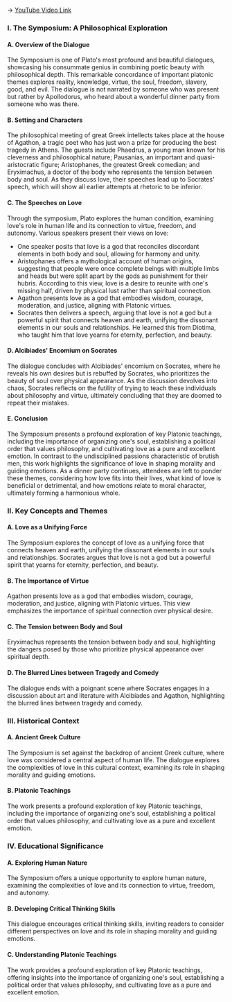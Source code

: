 -> [YouTube Video Link](https://www.youtube.com/watch?v=xJBwIIeebho&list=PL30RAv-0lkxGh5iMfRmZV8wEVeN50K06X&index=6&pp=iAQB)

### I. The Symposium: A Philosophical Exploration
#### A. Overview of the Dialogue

The Symposium is one of Plato's most profound and beautiful dialogues, showcasing his consummate genius in combining poetic beauty with philosophical depth. This remarkable concordance of important platonic themes explores reality, knowledge, virtue, the soul, freedom, slavery, good, and evil. The dialogue is not narrated by someone who was present but rather by Apollodorus, who heard about a wonderful dinner party from someone who was there.

#### B. Setting and Characters

The philosophical meeting of great Greek intellects takes place at the house of Agathon, a tragic poet who has just won a prize for producing the best tragedy in Athens. The guests include Phaedrus, a young man known for his cleverness and philosophical nature; Pausanias, an important and quasi-aristocratic figure; Aristophanes, the greatest Greek comedian; and Eryximachus, a doctor of the body who represents the tension between body and soul. As they discuss love, their speeches lead up to Socrates' speech, which will show all earlier attempts at rhetoric to be inferior.

#### C. The Speeches on Love

Through the symposium, Plato explores the human condition, examining love's role in human life and its connection to virtue, freedom, and autonomy. Various speakers present their views on love:

*   One speaker posits that love is a god that reconciles discordant elements in both body and soul, allowing for harmony and unity.
*   Aristophanes offers a mythological account of human origins, suggesting that people were once complete beings with multiple limbs and heads but were split apart by the gods as punishment for their hubris. According to this view, love is a desire to reunite with one's missing half, driven by physical lust rather than spiritual connection.
*   Agathon presents love as a god that embodies wisdom, courage, moderation, and justice, aligning with Platonic virtues.
*   Socrates then delivers a speech, arguing that love is not a god but a powerful spirit that connects heaven and earth, unifying the dissonant elements in our souls and relationships. He learned this from Diotima, who taught him that love yearns for eternity, perfection, and beauty.

#### D. Alcibiades' Encomium on Socrates

The dialogue concludes with Alcibiades' encomium on Socrates, where he reveals his own desires but is rebuffed by Socrates, who prioritizes the beauty of soul over physical appearance. As the discussion devolves into chaos, Socrates reflects on the futility of trying to teach these individuals about philosophy and virtue, ultimately concluding that they are doomed to repeat their mistakes.

#### E. Conclusion

The Symposium presents a profound exploration of key Platonic teachings, including the importance of organizing one's soul, establishing a political order that values philosophy, and cultivating love as a pure and excellent emotion. In contrast to the undisciplined passions characteristic of brutish men, this work highlights the significance of love in shaping morality and guiding emotions. As a dinner party continues, attendees are left to ponder these themes, considering how love fits into their lives, what kind of love is beneficial or detrimental, and how emotions relate to moral character, ultimately forming a harmonious whole.

### II. Key Concepts and Themes
#### A. Love as a Unifying Force

The Symposium explores the concept of love as a unifying force that connects heaven and earth, unifying the dissonant elements in our souls and relationships. Socrates argues that love is not a god but a powerful spirit that yearns for eternity, perfection, and beauty.

#### B. The Importance of Virtue

Agathon presents love as a god that embodies wisdom, courage, moderation, and justice, aligning with Platonic virtues. This view emphasizes the importance of spiritual connection over physical desire.

#### C. The Tension between Body and Soul

Eryximachus represents the tension between body and soul, highlighting the dangers posed by those who prioritize physical appearance over spiritual depth.

#### D. The Blurred Lines between Tragedy and Comedy

The dialogue ends with a poignant scene where Socrates engages in a discussion about art and literature with Alcibiades and Agathon, highlighting the blurred lines between tragedy and comedy.

### III. Historical Context
#### A. Ancient Greek Culture

The Symposium is set against the backdrop of ancient Greek culture, where love was considered a central aspect of human life. The dialogue explores the complexities of love in this cultural context, examining its role in shaping morality and guiding emotions.

#### B. Platonic Teachings

The work presents a profound exploration of key Platonic teachings, including the importance of organizing one's soul, establishing a political order that values philosophy, and cultivating love as a pure and excellent emotion.

### IV. Educational Significance
#### A. Exploring Human Nature

The Symposium offers a unique opportunity to explore human nature, examining the complexities of love and its connection to virtue, freedom, and autonomy.

#### B. Developing Critical Thinking Skills

This dialogue encourages critical thinking skills, inviting readers to consider different perspectives on love and its role in shaping morality and guiding emotions.

#### C. Understanding Platonic Teachings

The work provides a profound exploration of key Platonic teachings, offering insights into the importance of organizing one's soul, establishing a political order that values philosophy, and cultivating love as a pure and excellent emotion.